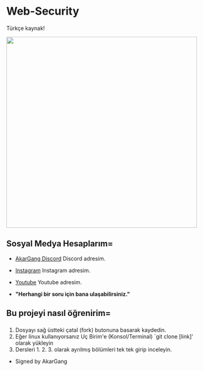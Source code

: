 # Web-Security
Türkçe kaynak!

<img src="https://cdn.discordapp.com/attachments/805191051316297759/895431920605872200/diabloakar.gif" width="500" />

## Sosyal Medya Hesaplarım=

- [AkarGang Discord](https://discord.gg/zEaPMEh2aj) Discord adresim.
- [Instagram](https://github.com/YusufAkartr) Instagram adresim.
- [Youtube](https://github.com/BunyaminEfe) Youtube adresim.

-  **"Herhangi bir soru için bana ulaşabilirsiniz."** 

## Bu projeyi nasıl öğrenirim=

### 

1. Dosyayı sağ üstteki çatal (fork) butonuna basarak kaydedin.
2. Eğer linux kullanıyorsanız Uç Birim'e (Konsol/Terminal) `git clone [link]' olarak yükleyin
3. Dersleri 1. 2. 3. olarak ayrılmış bölümleri tek tek girip inceleyin.


- Signed by AkarGang
